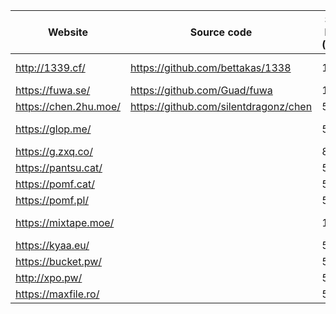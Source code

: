  Website                | Source code                             | Size limit (MiB) | Notes
------------------------|-----------------------------------------|------------------|-------
<http://1339.cf/>       | <https://github.com/bettakas/1338>      | 100              | Nice colors
<https://fuwa.se/>      | <https://github.com/Guad/fuwa>          | 10               |
<https://chen.2hu.moe/> | <https://github.com/silentdragonz/chen> | 50               |
<https://glop.me/>      |                                         | 50               | Uses [IPFS][0]
<https://g.zxq.co/>     |                                         | 80               |
<https://pantsu.cat/>   |                                         | 50               | Paste
<https://pomf.cat/>     |                                         | 50               |
<https://pomf.pl/>      |                                         | 50               |
<https://mixtape.moe/>  |                                         | 100              | Paste, voice
<https://kyaa.eu/>      |                                         | 50               |
<https://bucket.pw/>    |                                         | 50               |
<http://xpo.pw/>        |                                         | 50               | Paste
<https://maxfile.ro/>   |                                         | 50               |

[0]: http://ipfs.io/
